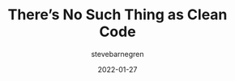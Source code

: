 ---
author: stevebarnegren
date: 2022-01-27
draft: true
tags:
  - development
  - developer-experience
  - meta
target_url: https://www.steveonstuff.com/2022/01/27/no-such-thing-as-clean-code
title: There’s No Such Thing as Clean Code
---